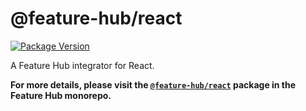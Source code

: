 # @feature-hub/react

[![Package Version](https://img.shields.io/npm/v/@feature-hub/react.svg)](https://www.npmjs.com/package/@feature-hub/react)

A Feature Hub integrator for React.

**For more details, please visit the
[`@feature-hub/react`](https://github.com/sinnerschrader/feature-hub/tree/master/packages/react)
package in the Feature Hub monorepo.**
